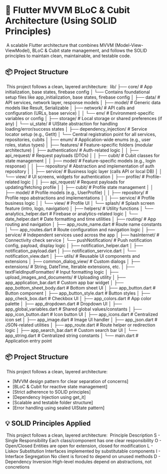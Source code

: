 # 🚀 Flutter MVVM BLoC & Cubit Architecture (Using SOLID Principles)⁣
⁣
A scalable Flutter architecture that combines MVVM (Model-View-ViewModel), BLoC & Cubit state management, and follows the SOLID principles to maintain clean, maintainable, and testable code.⁣
⁣
## 📦 Project Structure⁣
⁣
This project follows a clean, layered architecture:⁣
⁣
lib/⁣
├── core/                             # App initialization, base states, firebase config⁣
│   └── Contains foundational setup files like app_initialization, base states, firebase config⁣
│⁣
├── data/                             # API services, network layer, response models⁣
│   ├── model/                        # Generic data models like Result, Serializable⁣
│   ├── network/                      # API calls and configuration (URLs, base service)⁣
│   │   └── env/                      # Environment-specific variables or config⁣
│   ├── storage/                      # Local storage or shared preferences (if any)⁣
│   └── ui_state/                     # UIState abstraction for handling loading/error/success states⁣
│⁣
├── dependency_injection/            # Service locator setup (e.g., GetIt)⁣
│   └── Central registration point for all services, repositories, cubits⁣
│⁣
├── enum/                             # Application-wide enums (e.g., user roles, status types)⁣
│⁣
├── features/                         # Feature-specific folders (modular architecture)⁣
│   ├── authentication/              # Auth-related logic⁣
│   │   ├── api_request/             # Request payloads (DTOs)⁣
│   │   ├── cubit/                   # Cubit classes for state management⁣
│   │   ├── model/                   # Feature-specific models (e.g., login response)⁣
│   │   ├── repository/              # Abstraction and implementation of auth repository⁣
│   │   ├── service/                 # Business logic layer (calls API or local DB)⁣
│   │   └── view/                    # UI screens, widgets for authentication⁣
│   ├── profile/                     # Profile-related logic⁣
│   │   ├── api_request/             # Request payloads for updating/fetching profile⁣
│   │   ├── cubit/                   # Profile state management⁣
│   │   ├── model/                   # Profile models (e.g., UserProfile)⁣
│   │   ├── repository/              # Profile repo abstractions and implementations⁣
│   │   ├── service/                 # Profile business logic⁣
│   │   └── view/                    # Profile UI⁣
│   └── splash/                      # Splash screen feature (intro, logo, navigation)⁣
│⁣
├── helpers/                          # Utility functions⁣
│   └── analytics_helper.dart        # Firebase or analytics-related logic⁣
│   └── date_helper.dart             # Date formatting and time utilities⁣
│⁣
├── routing/                          # App routing and navigation⁣
│   ├── app_route_name.dart          # Route name constants⁣
│   └── app_routes.dart              # Route configuration and navigation logic⁣
│⁣
├── service/                          # Independent services used across the app⁣
│   ├── hasInternet/                 # Connectivity check service⁣
│   └── pushNotification/           # Push notification config, payload, display logic⁣
│       ├── notification_helper.dart⁣
│       ├── notification_payload.dart⁣
│       ├── notification_service.dart⁣
│       └── notification_view.dart⁣
│⁣
├── utils/                            # Reusable UI components and extensions⁣
│   ├── common_dialog_view/         # Custom dialogs⁣
│   ├── extensions/                 # String, DateTime, Iterable extensions, etc.⁣
│   ├── textFieldInputFormatter/    # Input formatting logic⁣
│   ├── upload_images_and_documents/ # Uploading utility⁣
│   ├── app_application_bar.dart    # Custom app bar widget⁣
│   ├── app_bottom_sheet_body.dart  # Bottom sheet UI⁣
│   ├── app_button.dart             # Button component⁣
│   ├── app_button_style.dart       # Button styles⁣
│   ├── app_check_box.dart          # Checkbox UI⁣
│   ├── app_colors.dart             # App color palette⁣
│   ├── app_dropdown.dart           # Dropdown UI⁣
│   ├── app_global_variables.dart   # Shared global values/constants⁣
│   ├── app_icon_button.dart        # Icon button UI⁣
│   ├── app_icons.dart              # Centralized icon set⁣
│   ├── app_image.dart              # Image UI handler⁣
│   ├── app_json.dart               # JSON-related utilities⁣
│   ├── app_route.dart              # Route helper or redirection logic⁣
│   ├── app_search_bar.dart         # Custom search bar UI⁣
│   └── app_string.dart             # Centralized string constants⁣
│⁣
└── main.dart                         # Application entry point⁣
⁣
⁣
⁣
## 📦 Project Structure⁣
⁣
This project follows a clean, layered architecture:⁣
⁣
- [MVVM design pattern for clear separation of concerns]⁣
- [BLoC & Cubit for reactive state management]⁣
- [Strict adherence to SOLID principles]⁣
- [Dependency Injection using get_it]⁣
- [Scalable and testable folder structure]⁣
- [Error handling using sealed UIState pattern]⁣
  ⁣
  ⁣
  ⁣
## 💡 SOLID Principles Applied⁣
⁣
This project follows a clean, layered architecture:⁣
⁣
Principle	                      Description⁣
S - Single Responsibility	      Each class/component has one clear responsibility⁣
O - Open/Closed	                  Entities are open for extension, closed for modification⁣
L - Liskov Substitution	          Interfaces implemented by substitutable components⁣
I - Interface Segregation	      No client is forced to depend on unused methods⁣
D - Dependency Inversion	      High-level modules depend on abstractions, not concretions⁣
⁣
⁣
⁣
